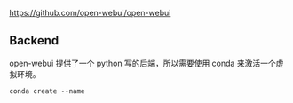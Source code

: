 https://github.com/open-webui/open-webui

## Backend

open-webui 提供了一个 python 写的后端，所以需要使用 conda 来激活一个虚拟环境。

```shell
conda create --name 
```